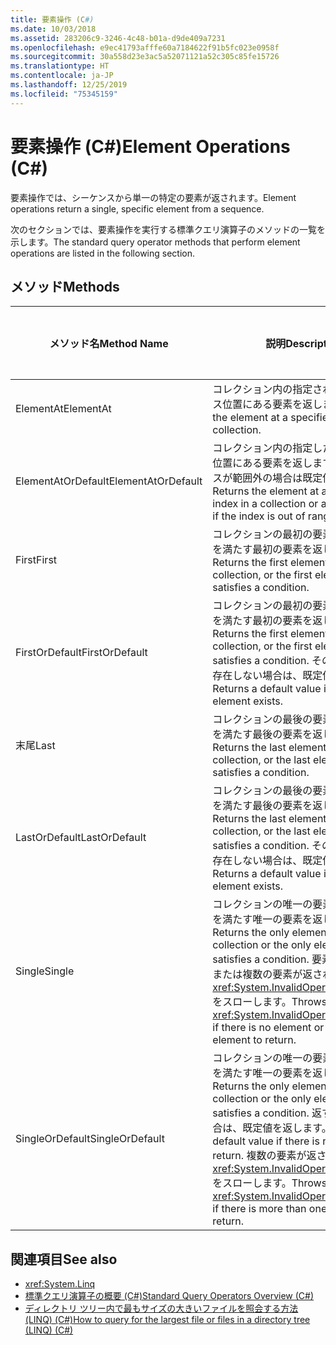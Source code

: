 ```yaml
---
title: 要素操作 (C#)
ms.date: 10/03/2018
ms.assetid: 283206c9-3246-4c48-b01a-d9de409a7231
ms.openlocfilehash: e9ec41793afffe60a7184622f91b5fc023e0958f
ms.sourcegitcommit: 30a558d23e3ac5a52071121a52c305c85fe15726
ms.translationtype: HT
ms.contentlocale: ja-JP
ms.lasthandoff: 12/25/2019
ms.locfileid: "75345159"
---
```

# <a name="element-operations-c"></a><span data-ttu-id="e40a5-102">要素操作 (C#)</span><span class="sxs-lookup"><span data-stu-id="e40a5-102">Element Operations (C#)</span></span>

<span data-ttu-id="e40a5-103">要素操作では、シーケンスから単一の特定の要素が返されます。</span><span class="sxs-lookup"><span data-stu-id="e40a5-103">Element operations return a single, specific element from a sequence.</span></span>  
  
 <span data-ttu-id="e40a5-104">次のセクションでは、要素操作を実行する標準クエリ演算子のメソッドの一覧を示します。</span><span class="sxs-lookup"><span data-stu-id="e40a5-104">The standard query operator methods that perform element operations are listed in the following section.</span></span>  
  
## <a name="methods"></a><span data-ttu-id="e40a5-105">メソッド</span><span class="sxs-lookup"><span data-stu-id="e40a5-105">Methods</span></span>  
  
|<span data-ttu-id="e40a5-106">メソッド名</span><span class="sxs-lookup"><span data-stu-id="e40a5-106">Method Name</span></span>|<span data-ttu-id="e40a5-107">説明</span><span class="sxs-lookup"><span data-stu-id="e40a5-107">Description</span></span>|<span data-ttu-id="e40a5-108">C# のクエリ式の構文</span><span class="sxs-lookup"><span data-stu-id="e40a5-108">C# Query Expression Syntax</span></span>|<span data-ttu-id="e40a5-109">説明</span><span class="sxs-lookup"><span data-stu-id="e40a5-109">More Information</span></span>|  
|-----------------|-----------------|---------------------------------|----------------------|  
|<span data-ttu-id="e40a5-110">ElementAt</span><span class="sxs-lookup"><span data-stu-id="e40a5-110">ElementAt</span></span>|<span data-ttu-id="e40a5-111">コレクション内の指定されたインデックス位置にある要素を返します。</span><span class="sxs-lookup"><span data-stu-id="e40a5-111">Returns the element at a specified index in a collection.</span></span>|<span data-ttu-id="e40a5-112">該当なし。</span><span class="sxs-lookup"><span data-stu-id="e40a5-112">Not applicable.</span></span>|<xref:System.Linq.Enumerable.ElementAt%2A?displayProperty=nameWithType><br /><br /> <xref:System.Linq.Queryable.ElementAt%2A?displayProperty=nameWithType>|  
|<span data-ttu-id="e40a5-113">ElementAtOrDefault</span><span class="sxs-lookup"><span data-stu-id="e40a5-113">ElementAtOrDefault</span></span>|<span data-ttu-id="e40a5-114">コレクション内の指定したインデックス位置にある要素を返します。インデックスが範囲外の場合は既定値を返します。</span><span class="sxs-lookup"><span data-stu-id="e40a5-114">Returns the element at a specified index in a collection or a default value if the index is out of range.</span></span>|<span data-ttu-id="e40a5-115">該当なし。</span><span class="sxs-lookup"><span data-stu-id="e40a5-115">Not applicable.</span></span>|<xref:System.Linq.Enumerable.ElementAtOrDefault%2A?displayProperty=nameWithType><br /><br /> <xref:System.Linq.Queryable.ElementAtOrDefault%2A?displayProperty=nameWithType>|  
|<span data-ttu-id="e40a5-116">First</span><span class="sxs-lookup"><span data-stu-id="e40a5-116">First</span></span>|<span data-ttu-id="e40a5-117">コレクションの最初の要素、または条件を満たす最初の要素を返します。</span><span class="sxs-lookup"><span data-stu-id="e40a5-117">Returns the first element of a collection, or the first element that satisfies a condition.</span></span>|<span data-ttu-id="e40a5-118">該当なし。</span><span class="sxs-lookup"><span data-stu-id="e40a5-118">Not applicable.</span></span>|<xref:System.Linq.Enumerable.First%2A?displayProperty=nameWithType><br /><br /> <xref:System.Linq.Queryable.First%2A?displayProperty=nameWithType>|  
|<span data-ttu-id="e40a5-119">FirstOrDefault</span><span class="sxs-lookup"><span data-stu-id="e40a5-119">FirstOrDefault</span></span>|<span data-ttu-id="e40a5-120">コレクションの最初の要素、または条件を満たす最初の要素を返します。</span><span class="sxs-lookup"><span data-stu-id="e40a5-120">Returns the first element of a collection, or the first element that satisfies a condition.</span></span> <span data-ttu-id="e40a5-121">そのような要素が存在しない場合は、既定値を返します。</span><span class="sxs-lookup"><span data-stu-id="e40a5-121">Returns a default value if no such element exists.</span></span>|<span data-ttu-id="e40a5-122">該当なし。</span><span class="sxs-lookup"><span data-stu-id="e40a5-122">Not applicable.</span></span>|<xref:System.Linq.Enumerable.FirstOrDefault%2A?displayProperty=nameWithType><br /><br /> <xref:System.Linq.Queryable.FirstOrDefault%2A?displayProperty=nameWithType><br /><br /> <xref:System.Linq.Queryable.FirstOrDefault%60%601%28System.Linq.IQueryable%7B%60%600%7D%29?displayProperty=nameWithType>|  
|<span data-ttu-id="e40a5-123">末尾</span><span class="sxs-lookup"><span data-stu-id="e40a5-123">Last</span></span>|<span data-ttu-id="e40a5-124">コレクションの最後の要素、または条件を満たす最後の要素を返します。</span><span class="sxs-lookup"><span data-stu-id="e40a5-124">Returns the last element of a collection, or the last element that satisfies a condition.</span></span>|<span data-ttu-id="e40a5-125">該当なし。</span><span class="sxs-lookup"><span data-stu-id="e40a5-125">Not applicable.</span></span>|<xref:System.Linq.Enumerable.Last%2A?displayProperty=nameWithType><br /><br /> <xref:System.Linq.Queryable.Last%2A?displayProperty=nameWithType>|  
|<span data-ttu-id="e40a5-126">LastOrDefault</span><span class="sxs-lookup"><span data-stu-id="e40a5-126">LastOrDefault</span></span>|<span data-ttu-id="e40a5-127">コレクションの最後の要素、または条件を満たす最後の要素を返します。</span><span class="sxs-lookup"><span data-stu-id="e40a5-127">Returns the last element of a collection, or the last element that satisfies a condition.</span></span> <span data-ttu-id="e40a5-128">そのような要素が存在しない場合は、既定値を返します。</span><span class="sxs-lookup"><span data-stu-id="e40a5-128">Returns a default value if no such element exists.</span></span>|<span data-ttu-id="e40a5-129">該当なし。</span><span class="sxs-lookup"><span data-stu-id="e40a5-129">Not applicable.</span></span>|<xref:System.Linq.Enumerable.LastOrDefault%2A?displayProperty=nameWithType><br /><br /> <xref:System.Linq.Queryable.LastOrDefault%2A?displayProperty=nameWithType>|  
|<span data-ttu-id="e40a5-130">Single</span><span class="sxs-lookup"><span data-stu-id="e40a5-130">Single</span></span>|<span data-ttu-id="e40a5-131">コレクションの唯一の要素、または条件を満たす唯一の要素を返します。</span><span class="sxs-lookup"><span data-stu-id="e40a5-131">Returns the only element of a collection or the only element that satisfies a condition.</span></span> <span data-ttu-id="e40a5-132">要素がない場合、または複数の要素が返される場合は、<xref:System.InvalidOperationException> をスローします。</span><span class="sxs-lookup"><span data-stu-id="e40a5-132">Throws an <xref:System.InvalidOperationException> if there is no element or more than one element to return.</span></span> |<span data-ttu-id="e40a5-133">該当なし。</span><span class="sxs-lookup"><span data-stu-id="e40a5-133">Not applicable.</span></span>|<xref:System.Linq.Enumerable.Single%2A?displayProperty=nameWithType><br /><br /> <xref:System.Linq.Queryable.Single%2A?displayProperty=nameWithType>|  
|<span data-ttu-id="e40a5-134">SingleOrDefault</span><span class="sxs-lookup"><span data-stu-id="e40a5-134">SingleOrDefault</span></span>|<span data-ttu-id="e40a5-135">コレクションの唯一の要素、または条件を満たす唯一の要素を返します。</span><span class="sxs-lookup"><span data-stu-id="e40a5-135">Returns the only element of a collection or the only element that satisfies a condition.</span></span> <span data-ttu-id="e40a5-136">返す要素がない場合は、既定値を返します。</span><span class="sxs-lookup"><span data-stu-id="e40a5-136">Returns a default value if there is no element to return.</span></span> <span data-ttu-id="e40a5-137">複数の要素が返される場合は、<xref:System.InvalidOperationException> をスローします。</span><span class="sxs-lookup"><span data-stu-id="e40a5-137">Throws an <xref:System.InvalidOperationException> if there is more than one element to return.</span></span> |<span data-ttu-id="e40a5-138">該当なし。</span><span class="sxs-lookup"><span data-stu-id="e40a5-138">Not applicable.</span></span>|<xref:System.Linq.Enumerable.SingleOrDefault%2A?displayProperty=nameWithType><br /><br /> <xref:System.Linq.Queryable.SingleOrDefault%2A?displayProperty=nameWithType>|  
  
## <a name="see-also"></a><span data-ttu-id="e40a5-139">関連項目</span><span class="sxs-lookup"><span data-stu-id="e40a5-139">See also</span></span>

- <xref:System.Linq>
- [<span data-ttu-id="e40a5-140">標準クエリ演算子の概要 (C#)</span><span class="sxs-lookup"><span data-stu-id="e40a5-140">Standard Query Operators Overview (C#)</span></span>](./standard-query-operators-overview.md)
- [<span data-ttu-id="e40a5-141">ディレクトリ ツリー内で最もサイズの大きいファイルを照会する方法 (LINQ) (C#)</span><span class="sxs-lookup"><span data-stu-id="e40a5-141">How to query for the largest file or files in a directory tree (LINQ) (C#)</span></span>](./how-to-query-for-the-largest-file-or-files-in-a-directory-tree-linq.md)
